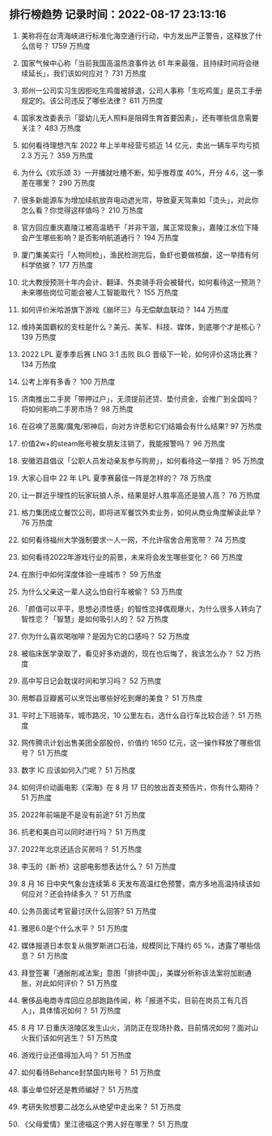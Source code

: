 
## 排行榜趋势 记录时间：2022-08-17 23:13:16
  
  1. 美称将在台湾海峡进行标准化海空通行行动，中方发出严正警告，这释放了什么信号？ 1759 万热度
    
  2. 国家气候中心称「当前我国高温热浪事件达 61 年来最强，且持续时间将会继续延长」，我们该如何应对？ 731 万热度
    
  3. 郑州一公司实习生因拒吃生鸡蛋被辞退，公司人事称「生吃鸡蛋」是员工手册规定的。该公司违反了哪些法律？ 611 万热度
    
  4. 国家发改委表示「婴幼儿无人照料是阻碍生育首要因素」，还有哪些信息需要关注？ 483 万热度
    
  5. 如何看待理想汽车 2022 年上半年经营亏损近 14 亿元，卖出一辆车平均亏损 2.3 万元？ 359 万热度
    
  6. 为什么《欢乐颂 3》一开播就吐槽不断，知乎推荐度 40%，开分 4.6，这一季差在哪里？ 290 万热度
    
  7. 很多新能源车为增加续航放弃电动遮光帘，导致夏天驾乘如「烫头」，对此你怎么看？你觉得这样值吗？ 210 万热度
    
  8. 官方回应重庆嘉陵江被高温晒干「并非干涸，属正常现象」，嘉陵江水位下降会产生哪些影响？是否影响航道通行？ 194 万热度
    
  9. 厦门集美实行「人物同检」，渔民检测完后，鱼虾也要做核酸，这一举措有何科学依据？ 177 万热度
    
  10. 北大教授预测十年内会计、翻译、外卖骑手将会被替代，如何看待这一预测？未来哪些岗位可能会被人工智能取代？ 155 万热度
    
  11. 如何评价米哈游旗下游戏《崩坏三》与无偿献血联动？ 144 万热度
    
  12. 维持美国霸权的支柱是什么？美元、美军、科技、媒体，到底哪个才是核心？ 139 万热度
    
  13. 2022 LPL 夏季季后赛 LNG 3:1 击败 BLG 晋级下一轮，如何评价这场比赛？ 134 万热度
    
  14. 公考上岸有多香？ 100 万热度
    
  15. 济南推出二手房「带押过户」，无须提前还贷、垫付资金，会推广到全国吗？将如何影响二手房市场？ 98 万热度
    
  16. 在召唤了恶魔/魔鬼/邪神后，向对方许愿和它们结婚会有什么结果? 97 万热度
    
  17. 价值2w+的steam账号被女朋友注销了，我能报警吗？ 96 万热度
    
  18. 安徽泗县倡议「公职人员发动亲友参与购房」，如何看待这一举措？ 95 万热度
    
  19. 大家心目中 22 年 LPL 夏季赛最佳一阵是怎样的？ 78 万热度
    
  20. 让一群近乎理性的玩家玩狼人杀，结果是好人胜率高还是狼人高？ 76 万热度
    
  21. 格力集团成立餐饮公司，即将进军餐饮外卖业务，如何从商业角度解读此举？ 76 万热度
    
  22. 如何看待福州大学强制要求一人一网，不允许宿舍合用宽带？ 74 万热度
    
  23. 如何看待2022年游戏行业的前景，未来将会发生哪些变化？ 66 万热度
    
  24. 在旅行中如何深度体验一座城市？ 59 万热度
    
  25. 为什么父亲这一辈人这么怕自行车被偷？ 53 万热度
    
  26. 「颜值可以平平，思想必须性感」的智性恋择偶观爆火，为什么很多人转向了智性恋？「智慧」是如何吸引人的？ 52 万热度
    
  27. 你为什么喜欢喝咖啡？是因为它的口感吗？ 52 万热度
    
  28. 被临床医学录取了，看见好多劝退的，现在也后悔了，我该怎么办？ 52 万热度
    
  29. 高中写日记会耽误时间和学习吗？ 52 万热度
    
  30. 用郫县豆瓣酱可以烹饪出哪些好吃到爆的美食？ 51 万热度
    
  31. 平时上下班骑车，城市路况，10 公里左右，选什么自行车比较合适？ 51 万热度
    
  32. 网传腾讯计划出售美团全部股份，价值约 1650 亿元，这一操作释放了哪些信号？ 51 万热度
    
  33. 数字 IC 应该如何入门呢？ 51 万热度
    
  34. 如何评价动画电影《深海》在 8 月 17 日的放出首支预告片，你有什么期待？ 51 万热度
    
  35. 2022年前端是不是没有前途? 51 万热度
    
  36. 抗老和美白可以同时进行吗？ 51 万热度
    
  37. 2022年北京还适合买房吗？ 51 万热度
    
  38. 李玉的《断·桥》这部电影想表达什么？ 51 万热度
    
  39. 8 月 16 日中央气象台连续第 6 天发布高温红色预警，南方多地高温持续该如何应对？还会持续多久？ 51 万热度
    
  40. 公务员面试考官最讨厌什么回答? 51 万热度
    
  41. 雅思6.0是个什么水平？ 51 万热度
    
  42. 媒体报道日本恢复从俄罗斯进口石油，规模同比下降约 65 %，透露了哪些信息？ 51 万热度
    
  43. 拜登签署「通胀削减法案」意图「排挤中国」，美媒分析称该法案将加剧通胀，对此如何评价？ 51 万热度
    
  44. 奢侈品电商寺库回应总部跑路传闻，称「报道不实，目前在岗员工有几百人」，具体情况如何？ 51 万热度
    
  45. 8 月 17 日重庆涪陵区发生山火，消防正在现场扑救，目前情况如何？面对山火我们该如何逃生？ 51 万热度
    
  46. 游戏行业还值得加入吗？ 51 万热度
    
  47. 如何看待Behance封禁国内账号？ 51 万热度
    
  48. 事业单位好还是教师编好？ 51 万热度
    
  49. 考研失败想要二战怎么从绝望中走出来？ 51 万热度
    
  50. 《父母爱情》里江德福这个男人好在哪里？ 51 万热度
    